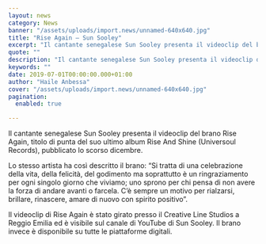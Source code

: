 ```yaml
---
layout: news
category: News
banner: "/assets/uploads/import.news/unnamed-640x640.jpg"
title: "Rise Again – Sun Sooley"
excerpt: "Il cantante senegalese Sun Sooley presenta il videoclip del brano Rise Again, titolo di punta del suo ultimo album Rise And Shine (Universoul Records), pubblicato lo scorso dicembre. Lo stesso artista ha così descritto il brano: “Si tratta di una celebrazione della vita, della felicità, del godimento ma soprattutto è un ringraziamento per ogni singolo [&hellip"
quote: ""
description: "Il cantante senegalese Sun Sooley presenta il videoclip del brano Rise Again, titolo di punta del suo ultimo album Rise And Shine (Universoul Records), pubblicato lo scorso dicembre. Lo stesso artista ha così descritto il brano: “Si tratta di una celebrazione della vita, della felicità, del godimento ma soprattutto è un ringraziamento per ogni singolo [&hellip"
keywords: ""
date: 2019-07-01T00:00:00.000+01:00
author: "Haile Anbessa"
cover: "/assets/uploads/import.news/unnamed-640x640.jpg"
pagination:
  enabled: true

---
```


Il cantante senegalese Sun Sooley presenta il videoclip del brano Rise Again, titolo di punta del suo ultimo album Rise And Shine (Universoul Records), pubblicato lo scorso dicembre.

Lo stesso artista ha così descritto il brano: “Si tratta di una celebrazione della vita, della felicità, del godimento ma soprattutto è un ringraziamento per ogni singolo giorno che viviamo; uno sprono per chi pensa di non avere la forza di andare avanti o farcela. C’è sempre un motivo per rialzarsi, brillare, rinascere, amare di nuovo con spirito positivo”.

Il videoclip di Rise Again è stato girato presso il Creative Line Studios a Reggio Emilia ed è visibile sul canale di YouTube di Sun Sooley. Il brano invece è disponibile su tutte le piattaforme digitali.